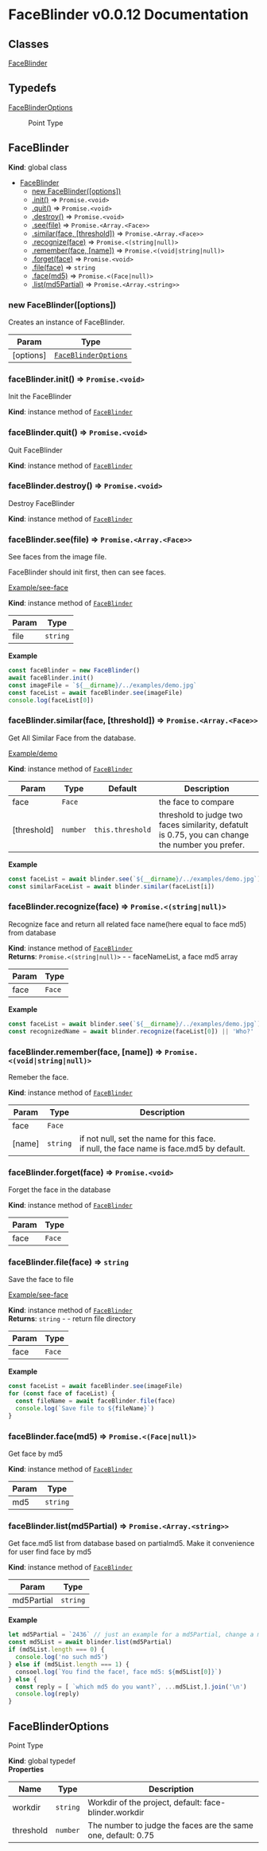 # FaceBlinder v0.0.12 Documentation

## Classes

<dl>
<dt><a href="#FaceBlinder">FaceBlinder</a></dt>
<dd></dd>
</dl>

## Typedefs

<dl>
<dt><a href="#FaceBlinderOptions">FaceBlinderOptions</a></dt>
<dd><p>Point Type</p>
</dd>
</dl>

<a name="FaceBlinder"></a>

## FaceBlinder
**Kind**: global class  

* [FaceBlinder](#FaceBlinder)
    * [new FaceBlinder([options])](#new_FaceBlinder_new)
    * [.init()](#FaceBlinder+init) ⇒ <code>Promise.&lt;void&gt;</code>
    * [.quit()](#FaceBlinder+quit) ⇒ <code>Promise.&lt;void&gt;</code>
    * [.destroy()](#FaceBlinder+destroy) ⇒ <code>Promise.&lt;void&gt;</code>
    * [.see(file)](#FaceBlinder+see) ⇒ <code>Promise.&lt;Array.&lt;Face&gt;&gt;</code>
    * [.similar(face, [threshold])](#FaceBlinder+similar) ⇒ <code>Promise.&lt;Array.&lt;Face&gt;&gt;</code>
    * [.recognize(face)](#FaceBlinder+recognize) ⇒ <code>Promise.&lt;(string\|null)&gt;</code>
    * [.remember(face, [name])](#FaceBlinder+remember) ⇒ <code>Promise.&lt;(void\|string\|null)&gt;</code>
    * [.forget(face)](#FaceBlinder+forget) ⇒ <code>Promise.&lt;void&gt;</code>
    * [.file(face)](#FaceBlinder+file) ⇒ <code>string</code>
    * [.face(md5)](#FaceBlinder+face) ⇒ <code>Promise.&lt;(Face\|null)&gt;</code>
    * [.list(md5Partial)](#FaceBlinder+list) ⇒ <code>Promise.&lt;Array.&lt;string&gt;&gt;</code>

<a name="new_FaceBlinder_new"></a>

### new FaceBlinder([options])
Creates an instance of FaceBlinder.


| Param | Type |
| --- | --- |
| [options] | [<code>FaceBlinderOptions</code>](#FaceBlinderOptions) | 

<a name="FaceBlinder+init"></a>

### faceBlinder.init() ⇒ <code>Promise.&lt;void&gt;</code>
Init the FaceBlinder

**Kind**: instance method of [<code>FaceBlinder</code>](#FaceBlinder)  
<a name="FaceBlinder+quit"></a>

### faceBlinder.quit() ⇒ <code>Promise.&lt;void&gt;</code>
Quit FaceBlinder

**Kind**: instance method of [<code>FaceBlinder</code>](#FaceBlinder)  
<a name="FaceBlinder+destroy"></a>

### faceBlinder.destroy() ⇒ <code>Promise.&lt;void&gt;</code>
Destroy FaceBlinder

**Kind**: instance method of [<code>FaceBlinder</code>](#FaceBlinder)  
<a name="FaceBlinder+see"></a>

### faceBlinder.see(file) ⇒ <code>Promise.&lt;Array.&lt;Face&gt;&gt;</code>
See faces from the image file.

FaceBlinder should init first, then can see faces.

[Example/see-face](https://github.com/zixia/face-blinder/blob/master/examples/see-face.ts)

**Kind**: instance method of [<code>FaceBlinder</code>](#FaceBlinder)  

| Param | Type |
| --- | --- |
| file | <code>string</code> | 

**Example**  
```js
const faceBlinder = new FaceBlinder()
await faceBlinder.init()
const imageFile = `${__dirname}/../examples/demo.jpg`
const faceList = await faceBlinder.see(imageFile)
console.log(faceList[0])
```
<a name="FaceBlinder+similar"></a>

### faceBlinder.similar(face, [threshold]) ⇒ <code>Promise.&lt;Array.&lt;Face&gt;&gt;</code>
Get All Similar Face from the database.

[Example/demo](https://github.com/zixia/face-blinder/blob/master/examples/demo.ts)

**Kind**: instance method of [<code>FaceBlinder</code>](#FaceBlinder)  

| Param | Type | Default | Description |
| --- | --- | --- | --- |
| face | <code>Face</code> |  | the face to compare |
| [threshold] | <code>number</code> | <code>this.threshold</code> | threshold to judge two faces similarity, defatult is 0.75, you can change the number you prefer. |

**Example**  
```js
const faceList = await blinder.see(`${__dirname}/../examples/demo.jpg`)
const similarFaceList = await blinder.similar(faceList[i])
```
<a name="FaceBlinder+recognize"></a>

### faceBlinder.recognize(face) ⇒ <code>Promise.&lt;(string\|null)&gt;</code>
Recognize face and return all related face name(here equal to face md5) from database

**Kind**: instance method of [<code>FaceBlinder</code>](#FaceBlinder)  
**Returns**: <code>Promise.&lt;(string\|null)&gt;</code> - - faceNameList, a face md5 array  

| Param | Type |
| --- | --- |
| face | <code>Face</code> | 

**Example**  
```js
const faceList = await blinder.see(`${__dirname}/../examples/demo.jpg`)
const recognizedName = await blinder.recognize(faceList[0]) || 'Who?'
```
<a name="FaceBlinder+remember"></a>

### faceBlinder.remember(face, [name]) ⇒ <code>Promise.&lt;(void\|string\|null)&gt;</code>
Remeber the face.

**Kind**: instance method of [<code>FaceBlinder</code>](#FaceBlinder)  

| Param | Type | Description |
| --- | --- | --- |
| face | <code>Face</code> |  |
| [name] | <code>string</code> | if not null,  set the name for this face. <br>                          if null, the face name is face.md5 by default. |

<a name="FaceBlinder+forget"></a>

### faceBlinder.forget(face) ⇒ <code>Promise.&lt;void&gt;</code>
Forget the face in the database

**Kind**: instance method of [<code>FaceBlinder</code>](#FaceBlinder)  

| Param | Type |
| --- | --- |
| face | <code>Face</code> | 

<a name="FaceBlinder+file"></a>

### faceBlinder.file(face) ⇒ <code>string</code>
Save the face to file

[Example/see-face](https://github.com/zixia/face-blinder/blob/master/examples/see-face.ts)

**Kind**: instance method of [<code>FaceBlinder</code>](#FaceBlinder)  
**Returns**: <code>string</code> - - return file directory  

| Param | Type |
| --- | --- |
| face | <code>Face</code> | 

**Example**  
```js
const faceList = await faceBlinder.see(imageFile)
for (const face of faceList) {
  const fileName = await faceBlinder.file(face)
  console.log(`Save file to ${fileName}`)
}
```
<a name="FaceBlinder+face"></a>

### faceBlinder.face(md5) ⇒ <code>Promise.&lt;(Face\|null)&gt;</code>
Get face by md5

**Kind**: instance method of [<code>FaceBlinder</code>](#FaceBlinder)  

| Param | Type |
| --- | --- |
| md5 | <code>string</code> | 

<a name="FaceBlinder+list"></a>

### faceBlinder.list(md5Partial) ⇒ <code>Promise.&lt;Array.&lt;string&gt;&gt;</code>
Get face.md5 list from database based on partialmd5. Make it convenience for user find face by md5

**Kind**: instance method of [<code>FaceBlinder</code>](#FaceBlinder)  

| Param | Type |
| --- | --- |
| md5Partial | <code>string</code> | 

**Example**  
```js
let md5Partial = `2436` // just an example for a md5Partial, change a more similar partial as you like.
const md5List = await blinder.list(md5Partial)
if (md5List.length === 0) {
  console.log('no such md5')
} else if (md5List.length === 1) {
  consoel.log(`You find the face!, face md5: ${md5List[0]}`)
} else {
  const reply = [ `which md5 do you want?`, ...md5List,].join('\n')
  console.log(reply)
}
```
<a name="FaceBlinderOptions"></a>

## FaceBlinderOptions
Point Type

**Kind**: global typedef  
**Properties**

| Name | Type | Description |
| --- | --- | --- |
| workdir | <code>string</code> | Workdir of the project, default: face-blinder.workdir |
| threshold | <code>number</code> | The number to judge the faces are the same one, default: 0.75 |


